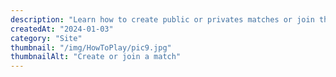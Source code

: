 ```yaml
---
description: "Learn how to create public or privates matches or join them."
createdAt: "2024-01-03"
category: "Site"
thumbnail: "/img/HowToPlay/pic9.jpg"
thumbnailAlt: "Create or join a match"
---
```

